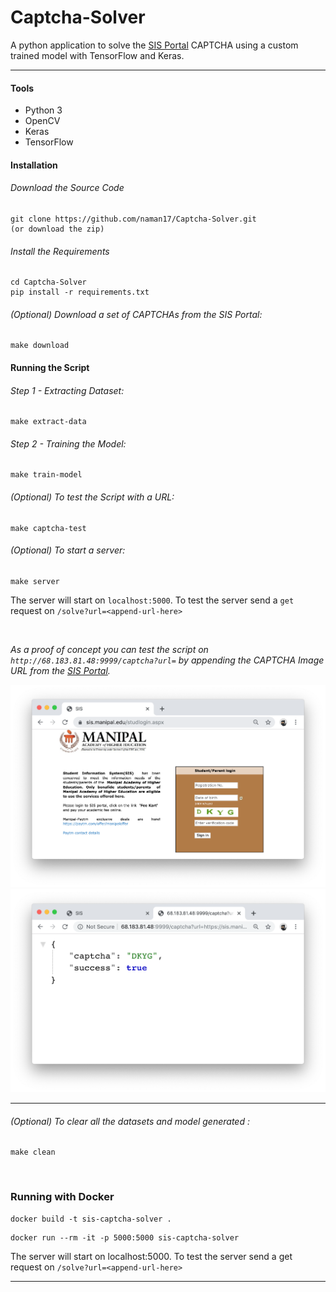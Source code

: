 # Captcha-Solver
A python application to solve the [SIS Portal](https://sis.manipal.edu) CAPTCHA using a custom trained model with TensorFlow and Keras.
___

#### Tools
- Python 3
- OpenCV
- Keras
- TensorFlow

#### Installation

###### Download the Source Code
```
git clone https://github.com/naman17/Captcha-Solver.git
(or download the zip)
```

###### Install the Requirements
```
cd Captcha-Solver
pip install -r requirements.txt
```

###### (Optional) Download a set of CAPTCHAs from the SIS Portal:
```
make download
```

#### Running the Script
###### Step 1 - Extracting Dataset:
```
make extract-data
```
###### Step 2 -  Training the Model:
```
make train-model
```

###### (Optional) To test the Script with a URL:
```
make captcha-test
```

###### (Optional) To start a server:
```
make server
```

The server will start on `localhost:5000`.
To test the server send a `get` request on `/solve?url=<append-url-here>`

<br>

_As a proof of concept you can test the script on `http://68.183.81.48:9999/captcha?url=` by appending the CAPTCHA Image URL from the [SIS Portal](https://sis.manipal.edu)._


![](/img/first.png)
![](/img/second.png)

---

###### (Optional) To clear all the datasets and model generated :
```
make clean
```
<br>

### Running with Docker
```
docker build -t sis-captcha-solver .
```

```
docker run --rm -it -p 5000:5000 sis-captcha-solver
```

The server will start on localhost:5000. 
To test the server send a get request on `/solve?url=<append-url-here>`

---
